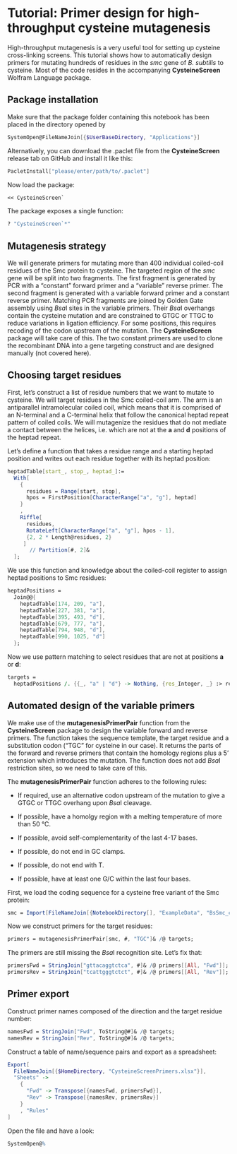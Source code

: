 # Tutorial: Primer design for high-throughput cysteine mutagenesis

High-throughput mutagenesis is a very useful tool for setting up cysteine cross-linking screens. This tutorial shows how to automatically design primers for mutating hundreds of residues in the *smc* gene of *B. subtilis* to cysteine. Most of the code resides in the accompanying **CysteineScreen** Wolfram Language package.

## Package installation

Make sure that the package folder containing this notebook has been placed in the directory opened by



```mathematica
SystemOpen@FileNameJoin[{$UserBaseDirectory, "Applications"}]
```

Alternatively, you can download the .paclet file from the **CysteineScreen** release tab on GitHub and install it like this:



```mathematica
PacletInstall["please/enter/path/to/.paclet"]
```

Now load the package:



```mathematica
<< CysteineScreen`
```

The package exposes a single function:



```mathematica
? "CysteineScreen`*"
```

[//]: # (No rules defined for Print)

## Mutagenesis strategy

We will generate primers for mutating more than 400 individual coiled-coil residues of the Smc protein to cysteine. The targeted region of the *smc* gene will be split into two fragments. The first fragment is generated by PCR with a “constant” forward primer and a “variable” reverse primer. The second fragment is generated with a variable forward primer and a constant reverse primer. Matching PCR fragments are joined by Golden Gate assembly using *Bsa*I sites in the variable primers. Their *Bsa*I overhangs contain the cysteine mutation and are constrained to GTGC or TTGC to reduce variations in ligation efficiency.  For some positions, this requires recoding of the codon upstream of the mutation. The **CysteineScreen** package will take care of this. The two constant primers are used to clone the recombinant DNA into a gene targeting construct and are designed manually (not covered here).

## Choosing target residues

First, let’s construct a list of residue numbers that we want to mutate to cysteine. We will target residues in the Smc coiled-coil arm. The arm is an antiparallel intramolecular coiled coil, which means that it is comprised of an N-terminal and a C-terminal helix that follow the canonical heptad repeat pattern of coiled coils. We will mutagenize the residues that do not mediate a contact between the helices, i.e. which are not at the **a** and **d** positions of the heptad repeat.

Let’s define a function that takes a residue range and a starting heptad position and writes out each residue together with its heptad position:



```mathematica
heptadTable[start_, stop_, heptad_]:=
  With[
    {
      residues = Range[start, stop],
      hpos = FirstPosition[CharacterRange["a", "g"], heptad]
    }
    ,
    Riffle[
      residues,
      RotateLeft[CharacterRange["a", "g"], hpos - 1], 
      {2, 2 * Length@residues, 2}
     ]
       // Partition[#, 2]&
  ];
```

We use this function and knowledge about the coiled-coil register to assign heptad positions to Smc residues:



```mathematica
heptadPositions = 
  Join@@{
    heptadTable[174, 209, "a"],
    heptadTable[227, 381, "a"],
    heptadTable[395, 493, "d"],
    heptadTable[679, 777, "a"],
    heptadTable[794, 948, "d"],
    heptadTable[990, 1025, "d"]
  };
```

Now we use pattern matching to select residues that are not at positions **a** or **d**:



```mathematica
targets =
  heptadPositions /. {{_, "a" | "d"} -> Nothing, {res_Integer, _} :> res};
```

## Automated design of the variable primers

We make use of the **mutagenesisPrimerPair** function from the **CysteineScreen** package to design the variable forward and reverse primers. The function takes the sequence template, the target residue and a substitution codon (“TGC” for cysteine in our case). It returns the parts of the forward and reverse primers that contain the homology regions plus a 5’ extension which introduces the mutation. The function does not add *Bsa*I restriction sites, so we need to take care of this.

The **mutagenesisPrimerPair** function adheres to the following rules:

   + If required, use an alternative codon upstream of the mutation to give a GTGC or TTGC overhang upon *Bsa*I cleavage.

   + If possible, have a homolgy region with a melting temperature of more than 50 °C.

   + If possible, avoid self-complementarity of the last 4-17 bases.

   + If possible, do not end in GC clamps.

   + If possible, do not end with T.

   + If possible, have at least one G/C within the last four bases.

First, we load the coding sequence for a cysteine free variant of the Smc protein: 



```mathematica
smc = Import[FileNameJoin[{NotebookDirectory[], "ExampleData", "BsSmc_cysless.txt"}], "Text"];
```

Now we construct primers for the target residues:



```mathematica
primers = mutagenesisPrimerPair[smc, #, "TGC"]& /@ targets;
```

The primers are still missing the *Bsa*I recognition site. Let’s fix that:



```mathematica
primersFwd = StringJoin["gttacaggtctca", #]& /@ primers[[All, "Fwd"]];
primersRev = StringJoin["tcattgggtctct", #]& /@ primers[[All, "Rev"]];
```

## Primer export

Construct primer names composed of the direction and the target residue number:



```mathematica
namesFwd = StringJoin["Fwd", ToString@#]& /@ targets;
namesRev = StringJoin["Rev", ToString@#]& /@ targets;
```

Construct a table of name/sequence pairs and export as a spreadsheet:



```mathematica
Export[
  FileNameJoin[{$HomeDirectory, "CysteineScreenPrimers.xlsx"}],
  "Sheets" ->
    {
      "Fwd" -> Transpose[{namesFwd, primersFwd}],
      "Rev" -> Transpose[{namesRev, primersRev}]
    }
    , "Rules"
]
```

[//]: # (No rules defined for Output)

Open the file and have a look:



```mathematica
SystemOpen@%
```

